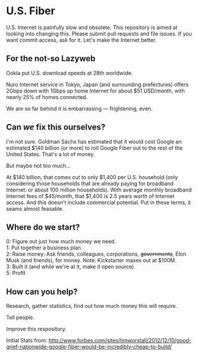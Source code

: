 U.S. Fiber
========

U.S. Internet is painfully slow and obsolete. This repository is aimed at looking into changing this. Please submit 
pull requests and file issues. If you want commit access, ask for it. Let's make the Internet better.

For the not-so Lazyweb
-----

Ookla put U.S. download speeds at 28th worldwide.

Nuro Internet service in Tokyo, Japan (and surrounding prefectures) offers 2Gbps down with 1Gbps up home Internet 
for about $51 USD/month, with nearly 25% of homes connected.

We are so far behind it is embarrassing — frightening, even.

Can *we* fix this ourselves?
-----

I'm not sure. Goldman Sachs has estimated that it would cost Google an estimated $140 billion (or more) to roll 
Google Fiber out to the rest of the United States. That's a lot of money.

But maybe not too much...

At $140 billion, that comes out to only $1,400 per U.S. household (only considering those households that are already 
paying for broadband Internet: or about 100 million households). With average monthly broadband Internet fees of 
$45/month, that $1,400 is 2.5 years worth of Internet access. And this doesn't include commercial potential. Put in 
these terms, it seams almost feasable.


Where do we start?
-----

0: Figure out just how much money we need.  
1: Put together a business plan.  
2: Raise money: Ask friends, colleagues, corporations, ~~governments~~, Elon Musk (and friends), for money. Note: Kickstarter maxes out at $100M.   
3: Built it (and while we're at it, make it open source)   
5: Profit


How can you help?
-----

Research, gather statistics, find out how much money this will require.

Tell people.

Improve this respository.


Initial Stats from: http://www.forbes.com/sites/timworstall/2012/12/10/good-grief-nationwide-google-fiber-would-be-incredibly-cheap-to-build/
